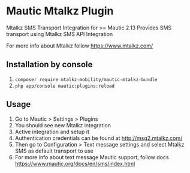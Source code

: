 # Mautic Mtalkz Plugin

Mtalkz SMS Transport Integration for >= Mautic 2.13 
Provides SMS transport using Mtalkz SMS API Integration

For more info about Mtalkz follow https://www.mtalkz.com/

## Installation by console

1. `composer require mtalkz-mobility/mautic-mtalkz-bundle`
2. `php app/console mautic:plugins:reload`

## Usage

1. Go to Mautic > Settings > Plugins
2. You should see new Mtalkz integration
3. Active integration and setup it
4. Authentication credentials can be found at http://msg2.mtalkz.com/
5. Then go to Configuration > Text message settings and select Mtalkz SMS as  default transport to use
6. For more info about text message Mautic support, follow docs https://www.mautic.org/docs/en/sms/index.html
